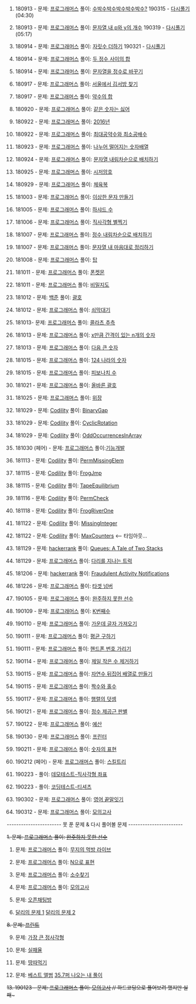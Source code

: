 1. 180913 - 
문제: [프로그래머스](https://programmers.co.kr/learn/courses/30/lessons/12922)
풀이: [수박수박수박수박수박수?](https://gist.github.com/developersoom/940febbf354650982fe376374d6011e5)
190315 - [다시풀기](https://gist.github.com/developersoom/2867992bc1bfbfe6018b96c59a147c98)(04:30)

2. 180913 - 
문제: [프로그래머스](https://programmers.co.kr/learn/courses/30/lessons/12916)
풀이: [문자열 내 p와 y의 개수](https://gist.github.com/developersoom/b5d3c5a9985427b07d16c7703ae167da)
190319 - [다시풀기](https://gist.github.com/developersoom/59dba490c05147ba16d4baac0ada883c)(05:17)

3. 180914 - 
문제: [프로그래머스](https://programmers.co.kr/learn/courses/30/lessons/12931?language=javascript)
풀이: [자릿수 더하기](https://gist.github.com/developersoom/5b30161544d09a3d478efc8bc8e9ac2b)
190321 - [다시풀기](https://gist.github.com/developersoom/5fe431435d744730b1d3ddd2caf843ee)

4. 180914 - 
문제: [프로그래머스](https://programmers.co.kr/learn/courses/30/lessons/12912?language=javascript)
풀이: [두 정수 사이의 합](https://gist.github.com/developersoom/a84ba0d4192b404cfd2e454f728f01ba)

5. 180914 - 
문제: [프로그래머스](https://programmers.co.kr/learn/courses/30/lessons/12925)
풀이: [문자열을 정수로 바꾸기](https://gist.github.com/developersoom/de556d8ef577a5d98c247293d2ecdf80)

6. 180917 - 
문제: [프로그래머스](https://programmers.co.kr/learn/courses/30/lessons/12919)
풀이: [서울에서 김서방 찾기](https://gist.github.com/developersoom/f4e044ba32ca3dd35cb086441493e3a4)

7. 180917 - 
문제: [프로그래머스](https://programmers.co.kr/learn/courses/30/lessons/12928?language=javascript)
풀이: [약수의 합](https://gist.github.com/developersoom/f717ecd4e753e86ffc649b1db3a63ad1)

8. 180920 - 
문제: [프로그래머스](https://programmers.co.kr/learn/courses/30/lessons/12906)
풀이: [같은 숫자는 싫어](https://gist.github.com/developersoom/3944febcfeb8509aa906af5b308a3e6f)

9. 180922 - 
문제: [프로그래머스](https://programmers.co.kr/learn/courses/30/lessons/12901?language=javascript)
풀이: [2016년](https://gist.github.com/developersoom/b5fabbd75d15c56be943077747edbd3f)

10. 180922 -
문제: [프로그래머스](https://programmers.co.kr/learn/courses/30/lessons/12940?language=javascript)
풀이: [최대공약수와 최소공배수](https://gist.github.com/developersoom/40c8a776b029cafffadca035eaeacc25)

11. 180923 -
문제: [프로그래머스](https://programmers.co.kr/learn/courses/30/lessons/12910?language=javascript)
풀이: [나누어 떨어지는 숫자배열](https://gist.github.com/developersoom/c09d30e18754e72017d2e4da95d9985a)

12. 180924 - 
문제: [프로그래머스](https://programmers.co.kr/learn/courses/30/lessons/12917?language=javascript)
풀이: [문자열 내림차순으로 배치하기](https://gist.github.com/developersoom/4382cac949289543cf75ff7728805e78)

13. 180925 - 
문제: [프로그래머스](https://programmers.co.kr/learn/courses/30/lessons/12926?language=javascript)
풀이: [시저암호](https://gist.github.com/developersoom/70894f94a6e711a8ed11f9794a4dcf8b)

14. 180929 - 
문제: [프로그래머스](https://programmers.co.kr/learn/courses/30/lessons/42862?language=javascript)
풀이: [체육복](https://gist.github.com/developersoom/9f997bd64b5c0d1d1130d740c5db6aae)

15. 181003 - 
문제: [프로그래머스](https://programmers.co.kr/learn/courses/30/lessons/12930?language=javascript)
풀이: [이상한 문자 만들기](https://gist.github.com/developersoom/8ecd5609031388bdd1484e3658aa6387)

16. 181005 - 
문제: [프로그래머스](https://programmers.co.kr/learn/courses/30/lessons/12947)
풀이: [하샤드 수](https://gist.github.com/developersoom/15a9d03bd246a882ea4054f76cce4f7f)

17. 181006 - 
문제: [프로그래머스](https://programmers.co.kr/learn/courses/30/lessons/12969?language=javascript)
풀이: 
[직사각형 별찍기](https://gist.github.com/developersoom/5edb7002bed420f4b1ceb4503cd262cc)

18. 181007 -
문제: [프로그래머스](https://programmers.co.kr/learn/courses/30/lessons/12933?language=javascript)
풀이: [정수 내림차순으로 배치하기](https://gist.github.com/developersoom/70b104a567211191f9e43c47cd3b0925)

19. 181007 - 
문제: [프로그래머스](https://programmers.co.kr/learn/courses/30/lessons/12915?language=javascript)
풀이: [문자열 내 마음대로 정리하기](https://gist.github.com/developersoom/a8b545a2f2c1473d4ab346383fd9aaaf)

20. 181008 -
문제: [프로그래머스](https://programmers.co.kr/learn/courses/30/lessons/42588) 풀이: [탑](https://gist.github.com/developersoom/031ea7be9cdd54d48d605ec4c7e2a6e6) 

21. 181011 - 
문제: [프로그래머스](https://programmers.co.kr/learn/courses/30/lessons/1845) 풀이: [폰켓몬](https://gist.github.com/developersoom/ea5a64ec8e9549d1026f482898da71dc)

22. 181011 -
문제: [프로그래머스](https://programmers.co.kr/learn/courses/30/lessons/17681) 풀이: [비밀지도](https://gist.github.com/developersoom/68525875996913d8254f77f948358402)

23. 181012 - 
문제: [백준](https://www.acmicpc.net/problem/9012) 풀이: [괄호](https://gist.github.com/developersoom/2ad28be52505bb990609914b798c36fd)

24. 181012 -
문제: [프로그래머스](https://programmers.co.kr/learn/courses/30/lessons/42585?language=javascript) 풀이: [쇠막대기](https://gist.github.com/developersoom/6320503428e99e7cecc6db84b42ba337)

25. 181013- 
문제: [프로그래머스](https://programmers.co.kr/learn/courses/30/lessons/12943?language=javascript) 풀이: [콜라츠 추측](https://gist.github.com/developersoom/1a3083d657d63a7c6e96262542ccaac0)

26. 181013 - 
문제: [프로그래머스](https://programmers.co.kr/learn/courses/30/lessons/12954?language=javascript) 풀이: [x만큼 간격이 있는 n개의 숫자](https://gist.github.com/developersoom/318c50f5d9392a58ef078a890bbcf343)

27. 181013 - 
문제: [프로그래머스](https://programmers.co.kr/learn/courses/30/lessons/12911?language=javascript)
풀이: [다음 큰 숫자](https://gist.github.com/developersoom/b9aa162c2f4f26e2eb4f866198a662a0)

28. 181015 - 
문제: [프로그래머스](https://programmers.co.kr/learn/courses/30/lessons/12899?language=javascript) 풀이: [124 나라의 숫자](https://gist.github.com/developersoom/f1bff224d09bd51876e8ce44e92e30b2)

29. 181015 - 
문제: [프로그래머스](https://programmers.co.kr/learn/courses/30/lessons/12945?language=javascript) 풀이: [피보나치 수](https://gist.github.com/developersoom/c88b1343b68911522b9177142ea71fe1)

30. 181021 - 
문제: [프로그래머스](https://programmers.co.kr/learn/courses/30/lessons/12909?language=javascript) 풀이: [올바른 괄호](https://gist.github.com/developersoom/adab19f6603c567600f8a5aaf3e10794)

31. 181025 - 문제: [프로그래머스](https://programmers.co.kr/learn/courses/30/lessons/42578?language=javascript) 풀이: [위장](https://gist.github.com/developersoom/9eede54b1e0208eba52d66cc4901a9dc)

32. 181029 - 문제: [Codility](https://app.codility.com/programmers/lessons/1-iterations/binary_gap/) 풀이: [BinaryGap](https://gist.github.com/developersoom/0c0482849af6cb0a92559a282e4f71b1)

33. 181029 - 문제: [Codility](https://app.codility.com/programmers/lessons/2-arrays/cyclic_rotation/) 풀이: [CyclicRotation](https://gist.github.com/developersoom/9e6c60fd115b716f201c5a17d42eb11a)

34. 181029 - 문제: [Codility](https://app.codility.com/programmers/lessons/2-arrays/odd_occurrences_in_array/) 풀이: [OddOccurrencesInArray](https://gist.github.com/developersoom/7bc533a1fdbc72f4b0fb128203288b2e)

35. 181030 (페어) - 문제: [프로그래머스](https://programmers.co.kr/learn/courses/30/lessons/42586?language=javascript) 풀이:[기능개발](https://gist.github.com/developersoom/acad3b5e323e7acee910e128ed72ac65)

36. 181113 - 문제: [Codility](https://app.codility.com/programmers/lessons/3-time_complexity/perm_missing_elem/) 풀이: [PermMissingElem](https://gist.github.com/developersoom/d053921d9b104119f46700dd3a5d1daf)

37. 181115 - 문제: [Codility](https://app.codility.com/programmers/lessons/3-time_complexity/frog_jmp/) 풀이: [FrogJmp](https://gist.github.com/developersoom/dd3b37516affe96d9e0078a2b37d25f6)

38. 181115 - 문제: [Codility](https://app.codility.com/programmers/lessons/3-time_complexity/tape_equilibrium/) 풀이: [TapeEquilibrium](https://gist.github.com/developersoom/89e244591013687e9a6d9671d2cae2d0)

39. 181116 - 문제: [Codility](https://app.codility.com/programmers/lessons/4-counting_elements/perm_check/) 풀이: [PermCheck](https://gist.github.com/developersoom/630705119de7f83d53e6d56793283dc7)

40. 181118 - 문제: [Codility](https://app.codility.com/programmers/lessons/4-counting_elements/frog_river_one/) 풀이: [FrogRiverOne](https://gist.github.com/developersoom/c2e8ef825e18090eea40389ad9a757f2)

41. 181122 - 문제: [Codility](https://app.codility.com/programmers/lessons/4-counting_elements/missing_integer/) 풀이: [MissingInteger](https://gist.github.com/developersoom/bada45b76962e95c8e61132c042ea750)

42. 181122 - 문제: [Codility](https://app.codility.com/programmers/lessons/4-counting_elements/max_counters/) 풀이: [MaxCounters](https://gist.github.com/developersoom/e9aabc2473544c9fdadfb08f863859bf) <-- 타임아웃... 

43. 181129 - 문제: [hackerrank](https://www.hackerrank.com/challenges/ctci-queue-using-two-stacks/problem?h_l=interview&playlist_slugs%5B%5D=interview-preparation-kit&playlist_slugs%5B%5D=stacks-queues) 풀이: [Queues: A Tale of Two Stacks](https://gist.github.com/developersoom/34154ee6f89e33d83a646a2127b4a867)

44. 181129 - 문제: [프로그래머스](https://programmers.co.kr/learn/courses/30/lessons/42583?language=javascript) 풀이: [다리를 지나는 트럭](https://gist.github.com/developersoom/c88506a137fcba4e967a8df8b3ccad55)

45. 181206 - 문제: [hackerrank](https://www.hackerrank.com/challenges/fraudulent-activity-notifications/problem?h_l=interview&playlist_slugs%5B%5D=interview-preparation-kit&playlist_slugs%5B%5D=sorting) 풀이: [Fraudulent Activity Notifications](https://gist.github.com/developersoom/bd74c6d64713135b9f3edbc8f65c5f44)

46. 181226 - 문제: [프로그래머스](https://programmers.co.kr/learn/courses/30/lessons/43165?language=javascript) 풀이: [타겟 넘버](https://gist.github.com/developersoom/c4724de20b80240c5d747d8e51b07964)

47. 190105 - 문제: [프로그래머스](https://programmers.co.kr/learn/courses/30/lessons/42576)
풀이: [완주하지 못한 선수](https://gist.github.com/developersoom/981929e040b38185f126a46289e67f72)

48. 190109 - 문제: [프로그래머스](https://programmers.co.kr/learn/courses/30/lessons/42748?language=javascript) 풀이: [K번째수](https://gist.github.com/developersoom/0b359f362a2514da29d02e51076fe531)

49. 190110 - 문제: [프로그래머스](https://programmers.co.kr/learn/courses/30/lessons/12903?language=javascript) 풀이: [가운데 글자 가져오기](https://gist.github.com/developersoom/43841a11b04e2093fd3bd3ee880ce7d1)

50. 190111 - 문제: [프로그래머스](https://programmers.co.kr/learn/courses/30/lessons/12944) 풀이: [평균 구하기](https://gist.github.com/developersoom/b9345b5be2f92daeb9a5eceee3fa7623)

51. 190111 - 문제: [프로그래머스](https://programmers.co.kr/learn/courses/30/lessons/12948?language=javascript) 풀이: [핸드폰 번호 가리기](https://gist.github.com/developersoom/73acbf9fe63222ea274f33ae15cb2214)

52. 190114 - 문제: [프로그래머스](https://programmers.co.kr/learn/courses/30/lessons/12935?language=javascript) 풀이: [제일 작은 수 제거하기](https://gist.github.com/developersoom/6f1870f6c672e0f77ad0a7356285ce38)

53. 190115 - 문제: [프로그래머스](https://programmers.co.kr/learn/courses/30/lessons/12932?language=javascript) 풀이: [자연수 뒤집어 배열로 만들기](https://gist.github.com/developersoom/814539412f6f116d3f07214ec485133d)

54. 190115 - 문제: [프로그래머스](https://programmers.co.kr/learn/courses/30/lessons/12937?language=javascript) 풀이: [짝수와 홀수](https://gist.github.com/developersoom/86cc66a07f256a11cc0b71608837c766)

55. 190117 - 문제: [프로그래머스](https://programmers.co.kr/learn/courses/30/lessons/12950?language=javascript) 풀이: [행렬의 덧셈](https://gist.github.com/developersoom/fce306653e1470df26036545128f1595)

56. 190121 - 문제: [프로그래머스](https://programmers.co.kr/learn/courses/30/lessons/12934?language=javascript) 풀이: [정수 제곱근 판별](https://gist.github.com/developersoom/16fd7d4da213a0ec5809b821b07bc62f)

57. 190122 - 문제: [프로그래머스](https://programmers.co.kr/learn/courses/30/lessons/12982?language=javascript) 풀이: [예산](https://gist.github.com/developersoom/fceb7c31b34eccecffa8c335ebb1522f)

58. 190130 - 문제: [프로그래머스](https://programmers.co.kr/learn/courses/30/lessons/42587?language=javascript) 풀이: [프린터](https://gist.github.com/developersoom/7639c731132ca9c60eaf7758a42f9560)

59. 190211 - 문제: [프로그래머스](https://programmers.co.kr/learn/courses/30/lessons/12924?language=javascript) 풀이: [숫자의 표현](https://gist.github.com/developersoom/cd973a06cea8c411a268f34dae1831f6)

60. 190212 (페어) - 문제: [프로그래머스](https://programmers.co.kr/learn/courses/30/lessons/49993?language=javascript) 풀이: [스킬트리](https://gist.github.com/developersoom/81c6e99889e05856fe07ca0f55da8983)

61. 190223 - 풀이: [데모테스트-직사각형 좌표](https://gist.github.com/developersoom/93d42f35942fed8df989b33534082c49)

62. 190223 - 풀이: [코딩테스트-티셔츠](https://gist.github.com/developersoom/50a2957a3b0bd99c8c0f6fb14ab8af4c)

63. 190302 - 문제: [프로그래머스](https://programmers.co.kr/learn/courses/30/lessons/12981?language=javascript) 풀이: [영어 끝말잇기](https://gist.github.com/developersoom/cd0d4ca63f02833187313c8ff56e3c9d)

64. 190312 - 문제: [프로그래머스](https://programmers.co.kr/learn/courses/30/lessons/42840?language=javascript) 풀이: [모의고사](https://gist.github.com/developersoom/5af0217ea4e766442be1b01694395fd3v)

----------------------- 못 푼 문제 & 다시 풀어볼 문제 -----------------------
  
~~1. 문제: [프로그래머스](https://programmers.co.kr/learn/courses/30/lessons/42576)
풀이: [완주하지 못한 선수](https://gist.github.com/developersoom/981929e040b38185f126a46289e67f72)~~

1. 문제: [프로그래머스](https://programmers.co.kr/learn/courses/30/lessons/42891?language=javascript)
풀이: [무지의 먹방 라이브]()

3. 문제: [프로그래머스](https://programmers.co.kr/learn/courses/30/lessons/42895?language=javascript)
풀이: [N으로 표현]()

4. 문제: [프로그래머스](https://programmers.co.kr/learn/courses/30/lessons/12921?language=javascript)
풀이: [소수찾기]()

5. 문제: [프로그래머스](https://programmers.co.kr/learn/courses/30/lessons/42840?language=javascript)
풀이: [모의고사]()

6. 문제: [오픈채팅방](https://programmers.co.kr/learn/courses/30/lessons/42888?language=javascript)

7. [달리의 문제 1](https://repl.it/@bgando/stack-prompt)
[달리의 문제 2](https://repl.it/@bgando/queue-prompt)

~~8. 문제: [프린트](https://programmers.co.kr/learn/courses/30/lessons/42587?language=javascript)~~

9. 문제: [가장 큰 정사각형](https://programmers.co.kr/learn/courses/30/lessons/12905?language=javascript)

10. 문제: [실패율](https://programmers.co.kr/learn/courses/30/lessons/42889?language=javascript)

11. 문제: [땅따먹기](https://programmers.co.kr/learn/courses/30/lessons/12913)

12. 문제: [베스트 앨범](https://programmers.co.kr/learn/courses/30/lessons/42579?language=javascript) [35.7퍼 나오는 내 풀이](https://gist.github.com/developersoom/6e4734bdb8aa826455feafbf861a532b)

~~13. 190123 - 문제: [프로그래머스](https://programmers.co.kr/learn/courses/30/lessons/42840?language=javascript) 풀이: [모의고사](https://gist.github.com/developersoom/26845e1c5fe02812f0ea8871ed3cc738) // 하드코딩으로 풀어보려 했지만 실패~~~

